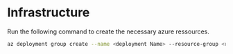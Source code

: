 # Infrastructure
Run the following command to create the necessary azure ressources.

```bash
az deployment group create --name <deployment Name> --resource-group <resource group> --template-file infrastructure.bicep --parameters @parameter.json
```
